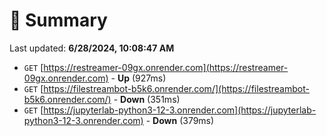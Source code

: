 # 📖 Summary
Last updated: **6/28/2024, 10:08:47 AM**

- `GET` [https://restreamer-09gx.onrender.com](https://restreamer-09gx.onrender.com) - **Up** (927ms)
- `GET` [https://filestreambot-b5k6.onrender.com/](https://filestreambot-b5k6.onrender.com/) - **Down** (351ms)
- `GET` [https://jupyterlab-python3-12-3.onrender.com](https://jupyterlab-python3-12-3.onrender.com) - **Down** (379ms)
